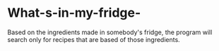 # What-s-in-my-fridge-
Based on the ingredients made in somebody's fridge, the program will search only for recipes that are based of those ingredients.

